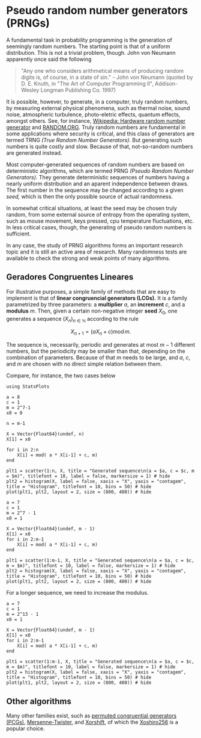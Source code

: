 # Pseudo random number generators (PRNGs)

A fundamental task in probability programming is the generation of seemingly random numbers. The starting point is that of a uniform distribution. This is not a trivial problem, though. John von Neumann apparently once said the following

> "Any one who considers arithmetical means of producing random digits is, of course, in a state of sin." - John von Neumann (quoted by D. E. Knuth, in "The Art of Computer Programming II", Addison-Wesley Longman Publishing Co. 1997)

It is possible, however, to generate, in a computer, truly random numbers, by measuring external physical phenomena, such as thermal noise, sound noise, atmospheric turbulence, photo-eletric effects, quantum effects, amongst others. See, for instance, [Wikipedia: Hardware random number generator](https://en.wikipedia.org/wiki/Hardware_random_number_generator) and [RANDOM.ORG](https://www.random.org). Truly random numbers are fundamental in some applications where security is critical, and this class of generators are termed TRNG *(True Random Number Generators)*. But generating such numbers is quite costly and slow. Because of that, not-so-random numbers are generated instead.

Most computer-generated sequences of random numbers are based on deterministic algorithms, which are termed PRNG *(Pseudo Random Number Generators).* They generate deterministic sequences of numbers having a nearly uniform distribution and an aparent independence between draws. The first number in the sequence may be changed according to a given *seed,* which is then the only possible source of actual randomness.

In somewhat critical situations, at least the seed may be chosen truly random, from some external source of entropy from the operating system, such as mouse movement, keys pressed, cpu temperature fluctuations, etc. In less critical cases, though, the generating of pseudo random numbers is sufficient.

In any case, the study of PRNG algorithms forms an important research topic and it is still an active area of research. Many randomness tests are available to check the strong and weak points of many algorithms.

## Geradores Congruentes Lineares

For illustrative purposes, a simple family of methods that are easy to implement is that of **linear congruencial generators (LCGs).** It is a family parametrized by three parameters: a **multiplier** $a,$ an **increment** $c,$ and a **modulus** $m.$ Then, given a certain non-negative integer **seed** $X_0,$ one generates a sequence $(X_n)_{n\in \mathbb{N}}$ according to the rule
```math
    X_{n+1} = (a X_n + c) \operatorname{mod} m.
```

The sequence is, necessarily, periodic and generates at most $m-1$ different numbers, but the periodicity may be smaller than that, depending on the combination of parameters. Because of that $m$ needs to be large, and $a,$ $c,$ and $m$ are chosen with no direct simple relation between them.

Compare, for instance, the two cases below
```@setup prngs
using StatsPlots

a = 8
c = 1
m = 2^7-1
x0 = 0

n = m-1

X = Vector{Float64}(undef, n)
X[1] = x0

for i in 2:n
    X[i] = mod( a * X[i-1] + c, m)
end
```

```@example prngs
plt1 = scatter(1:n, X, title = "Generated sequence\n(a = $a, c = $c, m = $m)", titlefont = 10, label = false, markersize = 1) # hide
plt2 = histogram(X, label = false, xaxis = "X", yaxis = "contagem", title = "Histogram", titlefont = 10, bins = 50) # hide
plot(plt1, plt2, layout = 2, size = (800, 400)) # hide
```

```@setup prngs
a = 7
c = 1
m = 2^7 - 1
x0 = 1

X = Vector{Float64}(undef, m - 1)
X[1] = x0 
for i in 2:m-1
    X[i] = mod( a * X[i-1] + c, m)
end
```

```@example prngs
plt1 = scatter(1:m-1, X, title = "Generated sequence\n(a = $a, c = $c, m = $m)", titlefont = 10, label = false, markersize = 1) # hide
plt2 = histogram(X, label = false, xaxis = "X", yaxis = "contagem", title = "Histogram", titlefont = 10, bins = 50) # hide
plot(plt1, plt2, layout = 2, size = (800, 400)) # hide
```

For a longer sequence, we need to increase the modulus.
```@setup prngs
a = 7
c = 1
m = 2^13 - 1
x0 = 1

X = Vector{Float64}(undef, m - 1)
X[1] = x0 
for i in 2:m-1
    X[i] = mod( a * X[i-1] + c, m)
end
```

```@example prngs
plt1 = scatter(1:m-1, X, title = "Generated sequence\n(a = $a, c = $c, m = $m)", titlefont = 10, label = false, markersize = 1) # hide
plt2 = histogram(X, label = false, xaxis = "X", yaxis = "contagem", title = "Histogram", titlefont = 10, bins = 50) # hide
plot(plt1, plt2, layout = 2, size = (800, 400)) # hide
```

## Other algorithms

Many other families exist, such as [permuted congruential generators (PCGs)](https://en.wikipedia.org/wiki/Permuted_congruential_generator), [Mersenne-Twister](https://en.wikipedia.org/wiki/Mersenne_Twister), and [Xorshift](https://en.wikipedia.org/wiki/Xorshift#xoshiro256**), of which the [Xoshiro256](https://en.wikipedia.org/wiki/Xorshift#xoshiro256**) is a popular choice.
